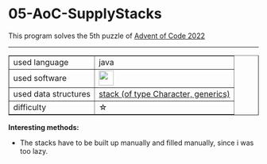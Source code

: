 # 05-AoC-SupplyStacks

This program solves the 5th puzzle of <a href="https://adventofcode.com/2022">Advent of Code 2022</a><br>
<hr>

<table border="1">
  <tr>
    <td>used language</td>
    <td>java</td>
  </tr>
  <tr>
    <td>used software</td>
    <td><a href="https://www.bluej.org/"><img src="https://www.bluej.org/bluej-icon-256-2x.png" width="30px"></a></td>
  </tr> 
    <tr>
     <td>used data structures</td>
     <td><a href="https://docs.oracle.com/javase/7/docs/api/java/util/Stack.html">stack (of type Character, generics)</a></td>
   </tr> 
    <tr>
      <td>difficulty</td>
      <td>☆</td>
    </tr> 
</table>  

<b>Interesting methods:</b> 
<br>
<ul>
  <li> The stacks have to be built up manually and filled manually, since i was too lazy. </li> 
</ul>
